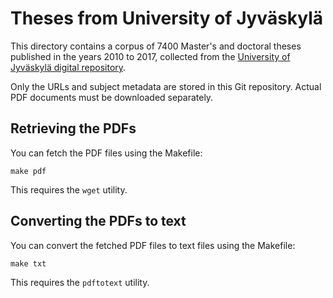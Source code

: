 # Theses from University of Jyväskylä

This directory contains a corpus of 7400 Master's and doctoral theses
published in the years 2010 to 2017, collected from the [University of
Jyväskylä digital repository](https://jyx2.jyu.fi).

Only the URLs and subject metadata are stored in this Git repository. Actual
PDF documents must be downloaded separately.

## Retrieving the PDFs

You can fetch the PDF files using the Makefile:

    make pdf

This requires the `wget` utility.

## Converting the PDFs to text

You can convert the fetched PDF files to text files using the Makefile:

    make txt

This requires the `pdftotext` utility.
